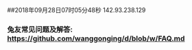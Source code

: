 ##2018年09月28日07时05分48秒 142.93.238.129
### 兔友常见问题及解答: https://github.com/wanggonging/d/blob/w/FAQ.md
